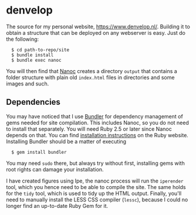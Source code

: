# denvelop
The source for my personal website, https://www.denvelop.nl/. Building it to
obtain a structure that can be deployed on any webserver is easy. Just do the
following:

```
  $ cd path-to-repo/site
  $ bundle install
  $ bundle exec nanoc
```

You will then find that [Nanoc](https://nanoc.app/) creates a directory `output`
that contains a folder structure with plain old `index.html` files in
directories and some images and such.

## Dependencies
You may have noticed that I use [Bundler](http://bundler.io/) for dependency
management of gems needed for site compilation. This includes Nanoc, so you do
not need to install that separately. You will need Ruby 2.5 or later since Nanoc
depends on that. You can find [installation
instructions](https://www.ruby-lang.org/en/documentation/installation/) on the
Ruby website. Installing Bundler should be a matter of executing

```
  $ gem install bundler
```

You may need `sudo` there, but always try without first, installing gems with
root rights can damage your installation.

I have created figures using Ipe, the nanoc process will run the `iperender`
tool, which you hence need to be able to compile the site. The same holds for
the `tidy` tool, which is used to tidy up the HTML output. Finally, you'll need
to manually install the LESS CSS compiler (`lessc`), because I could no longer
find an up-to-date Ruby Gem for it.
